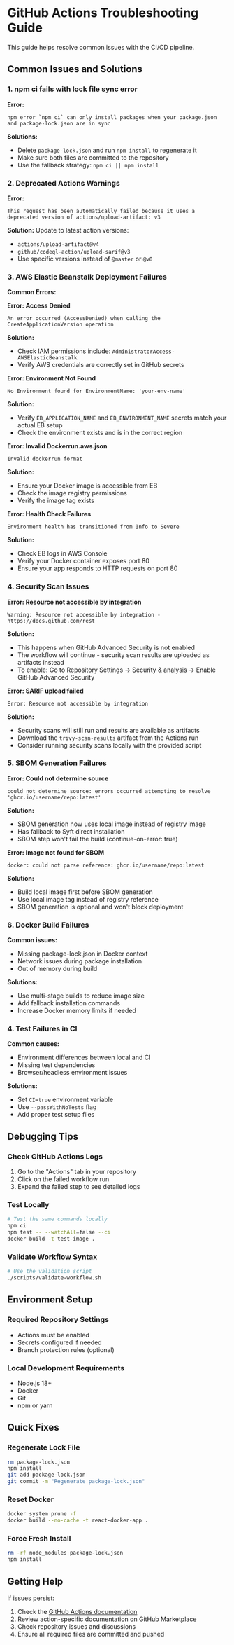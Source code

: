 # GitHub Actions Troubleshooting Guide

This guide helps resolve common issues with the CI/CD pipeline.

## Common Issues and Solutions

### 1. npm ci fails with lock file sync error

**Error:**
```
npm error `npm ci` can only install packages when your package.json and package-lock.json are in sync
```

**Solutions:**
- Delete `package-lock.json` and run `npm install` to regenerate it
- Make sure both files are committed to the repository
- Use the fallback strategy: `npm ci || npm install`

### 2. Deprecated Actions Warnings

**Error:**
```
This request has been automatically failed because it uses a deprecated version of actions/upload-artifact: v3
```

**Solution:**
Update to latest action versions:
- `actions/upload-artifact@v4`
- `github/codeql-action/upload-sarif@v3`
- Use specific versions instead of `@master` or `@v0`

### 3. AWS Elastic Beanstalk Deployment Failures

**Common Errors:**

**Error: Access Denied**
```
An error occurred (AccessDenied) when calling the CreateApplicationVersion operation
```
**Solution:**
- Check IAM permissions include: `AdministratorAccess-AWSElasticBeanstalk`
- Verify AWS credentials are correctly set in GitHub secrets

**Error: Environment Not Found**
```
No Environment found for EnvironmentName: 'your-env-name'
```
**Solution:**
- Verify `EB_APPLICATION_NAME` and `EB_ENVIRONMENT_NAME` secrets match your actual EB setup
- Check the environment exists and is in the correct region

**Error: Invalid Dockerrun.aws.json**
```
Invalid dockerrun format
```
**Solution:**
- Ensure your Docker image is accessible from EB
- Check the image registry permissions
- Verify the image tag exists

**Error: Health Check Failures**
```
Environment health has transitioned from Info to Severe
```
**Solution:**
- Check EB logs in AWS Console
- Verify your Docker container exposes port 80
- Ensure your app responds to HTTP requests on port 80

### 4. Security Scan Issues

**Error: Resource not accessible by integration**
```
Warning: Resource not accessible by integration - https://docs.github.com/rest
```
**Solution:**
- This happens when GitHub Advanced Security is not enabled
- The workflow will continue - security scan results are uploaded as artifacts instead
- To enable: Go to Repository Settings → Security & analysis → Enable GitHub Advanced Security

**Error: SARIF upload failed**
```
Error: Resource not accessible by integration
```
**Solution:**
- Security scans will still run and results are available as artifacts
- Download the `trivy-scan-results` artifact from the Actions run
- Consider running security scans locally with the provided script

### 5. SBOM Generation Failures

**Error: Could not determine source**
```
could not determine source: errors occurred attempting to resolve 'ghcr.io/username/repo:latest'
```
**Solution:**
- SBOM generation now uses local image instead of registry image
- Has fallback to Syft direct installation
- SBOM step won't fail the build (continue-on-error: true)

**Error: Image not found for SBOM**
```
docker: could not parse reference: ghcr.io/username/repo:latest
```
**Solution:**
- Build local image first before SBOM generation
- Use local image tag instead of registry reference
- SBOM generation is optional and won't block deployment

### 6. Docker Build Failures

**Common issues:**
- Missing package-lock.json in Docker context
- Network issues during package installation
- Out of memory during build

**Solutions:**
- Use multi-stage builds to reduce image size
- Add fallback installation commands
- Increase Docker memory limits if needed

### 4. Test Failures in CI

**Common causes:**
- Environment differences between local and CI
- Missing test dependencies
- Browser/headless environment issues

**Solutions:**
- Set `CI=true` environment variable
- Use `--passWithNoTests` flag
- Add proper test setup files

## Debugging Tips

### Check GitHub Actions Logs
1. Go to the "Actions" tab in your repository
2. Click on the failed workflow run
3. Expand the failed step to see detailed logs

### Test Locally
```bash
# Test the same commands locally
npm ci
npm test -- --watchAll=false --ci
docker build -t test-image .
```

### Validate Workflow Syntax
```bash
# Use the validation script
./scripts/validate-workflow.sh
```

## Environment Setup

### Required Repository Settings
- Actions must be enabled
- Secrets configured if needed
- Branch protection rules (optional)

### Local Development Requirements
- Node.js 18+
- Docker
- Git
- npm or yarn

## Quick Fixes

### Regenerate Lock File
```bash
rm package-lock.json
npm install
git add package-lock.json
git commit -m "Regenerate package-lock.json"
```

### Reset Docker
```bash
docker system prune -f
docker build --no-cache -t react-docker-app .
```

### Force Fresh Install
```bash
rm -rf node_modules package-lock.json
npm install
```

## Getting Help

If issues persist:
1. Check the [GitHub Actions documentation](https://docs.github.com/en/actions)
2. Review action-specific documentation on GitHub Marketplace
3. Check repository issues and discussions
4. Ensure all required files are committed and pushed
